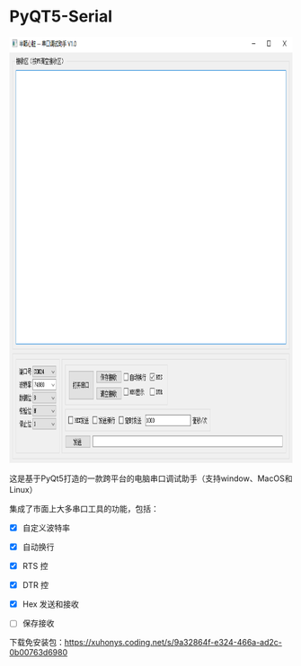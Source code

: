 # PyQT5-Serial



<p align="center">
  <img src="png/exe.png" width="829px" height="760px" alt="Banner" />
</p>

 

这是基于PyQt5打造的一款跨平台的电脑串口调试助手（支持window、MacOS和Linux）

集成了市面上大多串口工具的功能，包括：


- [x] 自定义波特率
- [x] 自动换行
- [x] RTS 控
- [x] DTR 控
- [x] Hex 发送和接收
- [ ] 保存接收


下载免安装包：https://xuhonys.coding.net/s/9a32864f-e324-466a-ad2c-0b00763d6980
